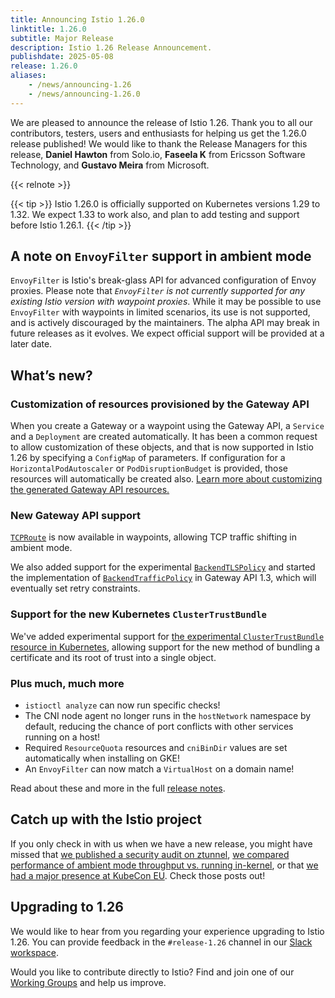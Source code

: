 ```yaml
---
title: Announcing Istio 1.26.0
linktitle: 1.26.0
subtitle: Major Release
description: Istio 1.26 Release Announcement.
publishdate: 2025-05-08
release: 1.26.0
aliases:
    - /news/announcing-1.26
    - /news/announcing-1.26.0
---
```


We are pleased to announce the release of Istio 1.26. Thank you to all our contributors, testers, users and enthusiasts for helping us get the 1.26.0 release published!
We would like to thank the Release Managers for this release, **Daniel Hawton** from Solo.io, **Faseela K** from Ericsson Software Technology, and **Gustavo Meira** from Microsoft.

{{< relnote >}}

{{< tip >}}
Istio 1.26.0 is officially supported on Kubernetes versions 1.29 to 1.32. We expect 1.33 to work also, and plan to add testing and support before Istio 1.26.1.
{{< /tip >}}

## A note on `EnvoyFilter` support in ambient mode

`EnvoyFilter` is Istio's break-glass API for advanced configuration of Envoy proxies. Please note that *`EnvoyFilter` is not currently supported for any existing Istio version with waypoint proxies*. While it may be possible to use `EnvoyFilter` with waypoints in limited scenarios, its use is not supported, and is actively discouraged by the maintainers. The alpha API may break in future releases as it evolves. We expect official support will be provided at a later date.

## What’s new?

### Customization of resources provisioned by the Gateway API

When you create a Gateway or a waypoint using the Gateway API, a `Service` and a `Deployment` are created automatically. It has been a common request to allow customization of these objects, and that is now supported in Istio 1.26 by specifying a `ConfigMap` of parameters. If configuration for a `HorizontalPodAutoscaler` or `PodDisruptionBudget` is provided, those resources will automatically be created also. [Learn more about customizing the generated Gateway API resources.](/docs/tasks/traffic-management/ingress/gateway-api/#automated-deployment)

### New Gateway API support

[`TCPRoute`](https://gateway-api.sigs.k8s.io/guides/tcp/) is now available in waypoints, allowing TCP traffic shifting in ambient mode.

We also added support for the experimental [`BackendTLSPolicy`](https://gateway-api.sigs.k8s.io/api-types/backendtlspolicy/) and started the implementation of [`BackendTrafficPolicy`](https://gateway-api.sigs.k8s.io/api-types/backendtrafficpolicy/) in Gateway API 1.3, which will eventually set retry constraints.

### Support for the new Kubernetes `ClusterTrustBundle`

We've added experimental support for [the experimental `ClusterTrustBundle` resource in Kubernetes](https://kubernetes.io/docs/reference/access-authn-authz/certificate-signing-requests/#cluster-trust-bundles), allowing support for the new method of bundling a certificate and its root of trust into a single object.

### Plus much, much more

* `istioctl analyze` can now run specific checks!
* The CNI node agent no longer runs in the `hostNetwork` namespace by default, reducing the chance of port conflicts with other services running on a host!
* Required `ResourceQuota` resources and `cniBinDir` values are set automatically when installing on GKE!
* An `EnvoyFilter` can now match a `VirtualHost` on a domain name!

Read about these and more in the full [release notes](change-notes/).

## Catch up with the Istio project

If you only check in with us when we have a new release, you might have missed that [we published a security audit on ztunnel](/blog/2025/ztunnel-security-assessment/), [we compared performance of ambient mode throughput vs. running in-kernel](/blog/2025/ambient-performance/), or that [we had a major presence at KubeCon EU](/blog/2025/istio-at-kubecon-eu/). Check those posts out!

## Upgrading to 1.26

We would like to hear from you regarding your experience upgrading to Istio 1.26. You can provide feedback in the `#release-1.26` channel in our [Slack workspace](https://slack.istio.io/).

Would you like to contribute directly to Istio? Find and join one of our [Working Groups](https://github.com/istio/community/blob/master/WORKING-GROUPS.md) and help us improve.
